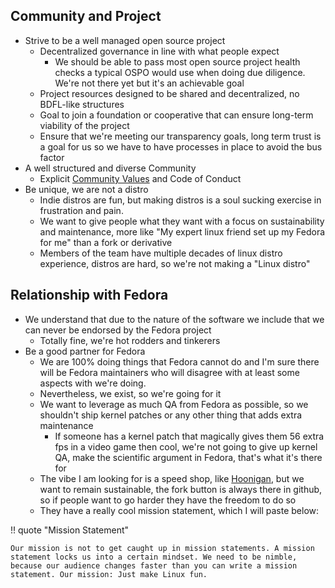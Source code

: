 ## Community and Project

- Strive to be a well managed open source project
  - Decentralized governance in line with what people expect
    - We should be able to pass most open source project health checks a typical OSPO would use when doing due diligence. We're not there yet but it's an achievable goal
  - Project resources designed to be shared and decentralized, no BDFL-like structures
  - Goal to join a foundation or cooperative that can ensure long-term viability of the project
  - Ensure that we're meeting our transparency goals, long term trust is a goal for us so we have to have processes in place to avoid the bus factor
- A well structured and diverse Community
  - Explicit [Community Values](https://ublue.it/values/) and Code of Conduct
- Be unique, we are not a distro
  - Indie distros are fun, but making distros is a soul sucking exercise in frustration and pain. 
  - We want to give people what they want with a focus on sustainability and maintenance, more like "My expert linux friend set up my Fedora for me" than a fork or derivative
  - Members of the team have multiple decades of linux distro experience, distros are hard, so we're not making a "Linux distro"

## Relationship with Fedora

- We understand that due to the nature of the software we include that we can never be endorsed by the Fedora project
  - Totally fine, we're hot rodders and tinkerers
- Be a good partner for Fedora
  - We are 100% doing things that Fedora cannot do and I'm sure there will be Fedora maintainers who will disagree with at least some aspects with we're doing.
  - Nevertheless, we exist, so we're going for it
  - We want to leverage as much QA from Fedora as possible, so we shouldn't ship kernel patches or any other thing that adds extra maintenance
    - If someone has a kernel patch that magically gives them 56 extra fps in a video game then cool,  we're not going to give up kernel QA, make the scientific argument in Fedora, that's what it's there for
  - The vibe I am looking for is a speed shop, like [Hoonigan](https://www.hoonigan.com/), but we want to remain sustainable, the fork button is always there in github, so if people want to go harder they have the freedom to do so
  - They have a really cool mission statement, which I will paste below:

!! quote "Mission Statement"

    Our mission is not to get caught up in mission statements. A mission statement locks us into a certain mindset. We need to be nimble, because our audience changes faster than you can write a mission statement. Our mission: Just make Linux fun.
